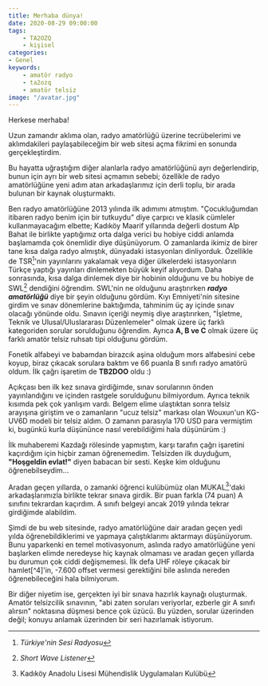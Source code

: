 ```yaml
---
title: Merhaba dünya!
date: 2020-08-29 09:00:00
tags:
    - TA2OZQ
    - kişisel
categories:
- Genel
keywords:
    - amatör radyo
    - ta2ozq
    - amatör telsiz
image: "/avatar.jpg"
---
```


Herkese merhaba!

Uzun zamandır aklıma olan, radyo amatörlüğü üzerine tecrübelerimi ve aklımdakileri paylaşabileceğim bir web sitesi açma fikrimi en sonunda gerçekleştirdim. 

Bu hayatta uğraştığım diğer alanlarla radyo amatörlüğünü ayrı değerlendirip, bunun için ayrı bir web sitesi açmamın sebebi; özellikle de radyo amatörlüğüne yeni adım atan arkadaşlarımız için derli toplu, bir arada bulunan bir kaynak oluşturmaktı.

Ben radyo amatörlüğüne 2013 yılında ilk adımımı atmıştım. "Çocukluğumdan itibaren radyo benim için bir tutkuydu" diye çarpıcı ve klasik cümleler kullanmayacağım elbette; Kadıköy Maarif yıllarında değerli dostum Alp Bahat ile birlikte yaptığımız orta dalga verici bu hobiye ciddi anlamda başlamamda çok önemlidir diye düşünüyorum. O zamanlarda ikimiz de birer tane kısa dalga radyo almıştık, dünyadaki istasyonları dinliyorduk. Özellikle de TSR[^1]'nin yayınlarını yakalamak veya diğer ülkelerdeki istasyonların Türkçe yaptığı yayınları dinlemekten büyük keyif alıyordum. Daha sonrasında, kısa dalga dinlemek diye bir hobinin olduğunu ve bu hobiye de SWL[^2] dendiğini öğrendim. SWL'nin ne olduğunu araştırırken **_radyo amatörlüğü_** diye bir şeyin olduğunu gördüm. Kıyı Emniyeti'nin sitesine girdim ve sınav dönemlerine baktığımda, tahminim üç ay içinde sınav olacağı yönünde oldu. Sınavın içeriği neymiş diye araştırırken, "İşletme, Teknik ve Ulusal/Uluslararası Düzenlemeler" olmak üzere üç farklı kategoriden sorular sorulduğunu öğrendim. Ayrıca **A, B ve C** olmak üzere üç farklı amatör telsiz ruhsatı tipi olduğunu gördüm.

Fonetik alfabeyi ve babamdan birazcık aşina olduğum mors alfabesini cebe koyup, biraz çıkacak sorulara baktım ve 66 puanla B sınıfı radyo amatörü oldum. İlk çağrı işaretim de **TB2DOO** oldu :)

Açıkçası ben ilk kez sınava girdiğimde, sınav sorularının önden yayınlandığını ve içinden rastgele sorulduğunu bilmiyordum. Ayrıca teknik kısımda pek çok yanlışım vardı. Belgem elime ulaştıktan sonra telsiz arayışına giriştim ve o zamanların "ucuz telsiz" markası olan Wouxun'un KG-UV6D modeli bir telsiz aldım. O zamanın parasıyla 170 USD para vermiştim ki, bugünkü kurla düşününce nasıl verebildiğimi hala düşünürüm :)

İlk muhaberemi Kazdağı rölesinde yapmıştım, karşı tarafın çağrı işaretini kaçırdığım için hiçbir zaman öğrenemedim. Telsizden ilk duyduğum, **"Hoşgeldin evlat!"** diyen babacan bir sesti. Keşke kim olduğunu öğrenebilseydim...

Aradan geçen yıllarda, o zamanki öğrenci kulübümüz olan MUKAL[^3]'daki arkadaşlarımızla birlikte tekrar sınava girdik. Bir puan farkla (74 puan) A sınıfını tekrardan kaçırdım. A sınıfı belgeyi ancak 2019 yılında tekrar girdiğimde alabildim. 

Şimdi de bu web sitesinde, radyo amatörlüğüne dair aradan geçen yedi yılda öğrenebildiklerimi ve yapmaya çalıştıklarımı aktarmayı düşünüyorum. Bunu yaparkenki en temel motivasyonum, aslında radyo amatörlüğüne yeni başlarken elimde neredeyse hiç kaynak olmaması ve aradan geçen yıllarda bu durumun çok ciddi değişmemesi. İlk defa UHF röleye çıkacak bir hamlet[^4]'in, -7.600 offset vermesi gerektiğini bile aslında nereden öğrenebileceğini hala bilmiyorum. 

Bir diğer niyetim ise, gerçekten iyi bir sınava hazırlık kaynağı oluşturmak. Amatör telsizcilik sınavının, "abi zaten soruları veriyorlar, ezberle gir A sınıfı alırsın" noktasına düşmesi bence çok üzücü. Bu yüzden, sorular üzerinden değil; konuyu anlamak üzerinden bir seri hazırlamak istiyorum.



[^1]: _Türkiye'nin Sesi Radyosu_
[^2]: _Short Wave Listener_
[^3]: Kadıköy Anadolu Lisesi Mühendislik Uygulamaları Kulübü